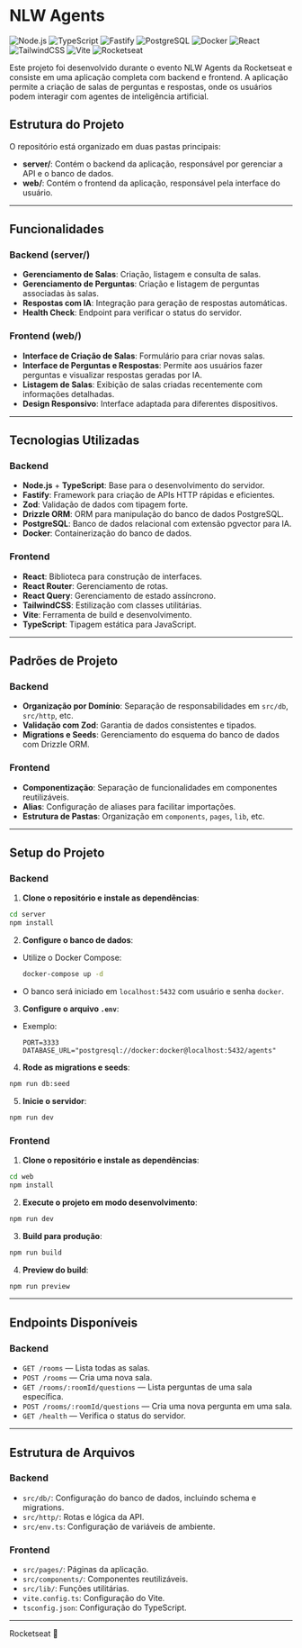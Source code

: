 # NLW Agents
![Node.js](https://img.shields.io/badge/Node.js-339933?style=for-the-badge&logo=node.js&logoColor=white)
![TypeScript](https://img.shields.io/badge/TypeScript-3178C6?style=for-the-badge&logo=typescript&logoColor=white)
![Fastify](https://img.shields.io/badge/Fastify-000000?style=for-the-badge&logo=fastify&logoColor=white)
![PostgreSQL](https://img.shields.io/badge/PostgreSQL-4169E1?style=for-the-badge&logo=postgresql&logoColor=white)
![Docker](https://img.shields.io/badge/Docker-2496ED?style=for-the-badge&logo=docker&logoColor=white)
![React](https://img.shields.io/badge/React-61DAFB?style=for-the-badge&logo=react&logoColor=black)
![TailwindCSS](https://img.shields.io/badge/TailwindCSS-38B2AC?style=for-the-badge&logo=tailwind-css&logoColor=white)
![Vite](https://img.shields.io/badge/Vite-646CFF?style=for-the-badge&logo=vite&logoColor=white)
![Rocketseat](https://img.shields.io/badge/Rocketseat-8257E5?style=for-the-badge&logo=rocketseat&logoColor=white)

Este projeto foi desenvolvido durante o evento NLW Agents da Rocketseat e consiste em uma aplicação completa com backend e frontend. A aplicação permite a criação de salas de perguntas e respostas, onde os usuários podem interagir com agentes de inteligência artificial.

## Estrutura do Projeto

O repositório está organizado em duas pastas principais:

- **server/**: Contém o backend da aplicação, responsável por gerenciar a API e o banco de dados.
- **web/**: Contém o frontend da aplicação, responsável pela interface do usuário.

---

## Funcionalidades

### Backend (server/)
- **Gerenciamento de Salas**: Criação, listagem e consulta de salas.
- **Gerenciamento de Perguntas**: Criação e listagem de perguntas associadas às salas.
- **Respostas com IA**: Integração para geração de respostas automáticas.
- **Health Check**: Endpoint para verificar o status do servidor.

### Frontend (web/)
- **Interface de Criação de Salas**: Formulário para criar novas salas.
- **Interface de Perguntas e Respostas**: Permite aos usuários fazer perguntas e visualizar respostas geradas por IA.
- **Listagem de Salas**: Exibição de salas criadas recentemente com informações detalhadas.
- **Design Responsivo**: Interface adaptada para diferentes dispositivos.

---

## Tecnologias Utilizadas

### Backend
- **Node.js** + **TypeScript**: Base para o desenvolvimento do servidor.
- **Fastify**: Framework para criação de APIs HTTP rápidas e eficientes.
- **Zod**: Validação de dados com tipagem forte.
- **Drizzle ORM**: ORM para manipulação do banco de dados PostgreSQL.
- **PostgreSQL**: Banco de dados relacional com extensão pgvector para IA.
- **Docker**: Containerização do banco de dados.

### Frontend
- **React**: Biblioteca para construção de interfaces.
- **React Router**: Gerenciamento de rotas.
- **React Query**: Gerenciamento de estado assíncrono.
- **TailwindCSS**: Estilização com classes utilitárias.
- **Vite**: Ferramenta de build e desenvolvimento.
- **TypeScript**: Tipagem estática para JavaScript.

---

## Padrões de Projeto

### Backend
- **Organização por Domínio**: Separação de responsabilidades em `src/db`, `src/http`, etc.
- **Validação com Zod**: Garantia de dados consistentes e tipados.
- **Migrations e Seeds**: Gerenciamento do esquema do banco de dados com Drizzle ORM.

### Frontend
- **Componentização**: Separação de funcionalidades em componentes reutilizáveis.
- **Alias**: Configuração de aliases para facilitar importações.
- **Estrutura de Pastas**: Organização em `components`, `pages`, `lib`, etc.

---

## Setup do Projeto

### Backend
1. **Clone o repositório e instale as dependências**:
  ```bash
  cd server
  npm install
  ```
2. **Configure o banco de dados**:
  - Utilize o Docker Compose:
    ```bash
    docker-compose up -d
    ```
  - O banco será iniciado em `localhost:5432` com usuário e senha `docker`.
3. **Configure o arquivo `.env`**:
  - Exemplo:
    ```
    PORT=3333
    DATABASE_URL="postgresql://docker:docker@localhost:5432/agents"
    ```
4. **Rode as migrations e seeds**:
  ```bash
  npm run db:seed
  ```
5. **Inicie o servidor**:
  ```bash
  npm run dev
  ```

### Frontend
1. **Clone o repositório e instale as dependências**:
  ```bash
  cd web
  npm install
  ```
2. **Execute o projeto em modo desenvolvimento**:
  ```bash
  npm run dev
  ```
3. **Build para produção**:
  ```bash
  npm run build
  ```
4. **Preview do build**:
  ```bash
  npm run preview
  ```

---

## Endpoints Disponíveis

### Backend
- `GET /rooms` — Lista todas as salas.
- `POST /rooms` — Cria uma nova sala.
- `GET /rooms/:roomId/questions` — Lista perguntas de uma sala específica.
- `POST /rooms/:roomId/questions` — Cria uma nova pergunta em uma sala.
- `GET /health` — Verifica o status do servidor.

---

## Estrutura de Arquivos

### Backend
- `src/db/`: Configuração do banco de dados, incluindo schema e migrations.
- `src/http/`: Rotas e lógica da API.
- `src/env.ts`: Configuração de variáveis de ambiente.

### Frontend
- `src/pages/`: Páginas da aplicação.
- `src/components/`: Componentes reutilizáveis.
- `src/lib/`: Funções utilitárias.
- `vite.config.ts`: Configuração do Vite.
- `tsconfig.json`: Configuração do TypeScript.

---

Rocketseat 🚀